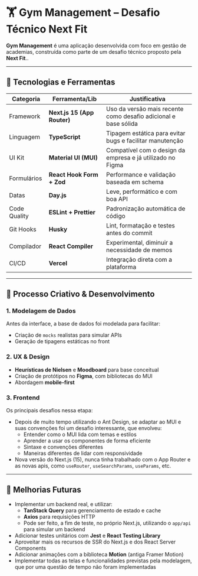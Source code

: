 # 🏋️ Gym Management – Desafio Técnico Next Fit

**Gym Management** é uma aplicação desenvolvida com foco em gestão de academias, construída como parte de um desafio técnico proposto pela **Next Fit**..

---

## 🚀 Tecnologias e Ferramentas

| Categoria    | Ferramenta/Lib              | Justificativa                                                   |
| ------------ | --------------------------- | --------------------------------------------------------------- |
| Framework    | **Next.js 15 (App Router)** | Uso da versão mais recente como desafio adicional e base sólida |
| Linguagem    | **TypeScript**              | Tipagem estática para evitar bugs e facilitar manutenção        |
| UI Kit       | **Material UI (MUI)**       | Compatível com o design da empresa e já utilizado no Figma      |
| Formulários  | **React Hook Form + Zod**   | Performance e validação baseada em schema                       |
| Datas        | **Day.js**                  | Leve, performático e com boa API                                |
| Code Quality | **ESLint + Prettier**       | Padronização automática de código                               |
| Git Hooks    | **Husky**                   | Lint, formatação e testes antes do commit                       |
| Compilador   | **React Compiler**          | Experimental, diminuir a necessidade de memos                   |
| CI/CD        | **Vercel**                  | Integração direta com a plataforma                              |

---

## 🧠 Processo Criativo & Desenvolvimento

### 1. Modelagem de Dados

Antes da interface, a base de dados foi modelada para facilitar:

- Criação de `mocks` realistas para simular APIs
- Geração de tipagens estáticas no front

### 2. UX & Design

- **Heurísticas de Nielsen** e **Moodboard** para base conceitual
- Criação de protótipos no **Figma**, com bibliotecas do MUI
- Abordagem **mobile-first**

### 3. Frontend

Os principais desafios nessa etapa:

- Depois de muito tempo utilizando o Ant Design, se adaptar ao MUI e suas convenções foi um desafio interessante, que envolveu:
  - Entender como o MUI lida com temas e estilos
  - Aprender a usar os componentes de forma eficiente
  - Sintaxe e convenções diferentes
  - Maneiras diferentes de lidar com responsividade
- Nova versão do Next.js (15), nunca tinha trabalhado com o App Router e as novas apis, como `useRouter`, `useSearchParams`, `useParams`, etc.

---

## 🚀 Melhorias Futuras

- Implementar um backend real, e utilizar:
  - **TanStack Query** para gerenciamento de estado e cache
  - **Axios** para requisições HTTP
  - Pode ser feito, a fim de teste, no próprio Next.js, utilizando o `app/api` para simular um backend
- Adicionar testes unitários com **Jest** e **React Testing Library**
- Aproveitar mais os recursos de SSR do Next.js e dos React Server Components
- Adicionar animações com a biblioteca **Motion** (antiga Framer Motion)
- Implementar todas as telas e funcionalidades previstas pela modelagem, que por uma questão de tempo não foram implementadas
